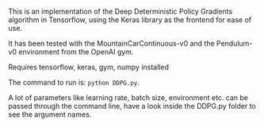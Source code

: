 This is an implementation of the Deep Deterministic Policy Gradients algorithm in Tensorflow, using the Keras library as the frontend for ease of use. 

It has been tested with the MountainCarContinuous-v0 and the Pendulum-v0 environment from the OpenAI gym.

Requires tensorflow, keras, gym, numpy installed

The command to run is: `python DDPG.py`.

A lot of parameters like learning rate, batch size, environment etc. can be passed through the command line, have a look inside the DDPG.py folder to see the argument names.
